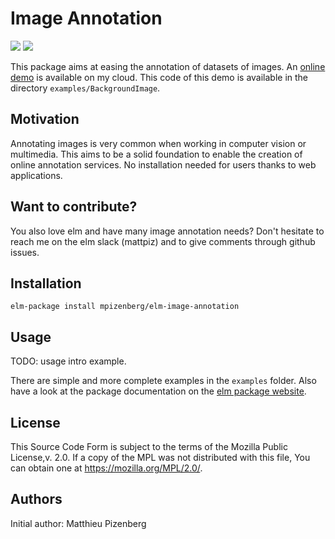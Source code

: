 # Image Annotation

[![][badge-doc]][doc] [![][badge-license]][license]

[badge-doc]: https://img.shields.io/badge/documentation-latest-yellow.svg?style=flat-square
[doc]: http://package.elm-lang.org/packages/mpizenberg/elm-image-annotation/latest
[badge-license]: https://img.shields.io/badge/license-MPL%202.0-blue.svg?style=flat-square
[license]: https://www.mozilla.org/en-US/MPL/2.0/

This package aims at easing the annotation of datasets of images.
An [online demo][demo] is available on my cloud.
This code of this demo is available in the directory `examples/BackgroundImage`.

[demo]: http://elm-image-annotation.pizenberg.fr

## Motivation

Annotating images is very common when working in computer vision or multimedia.
This aims to be a solid foundation to enable the creation of online annotation services.
No installation needed for users thanks to web applications.

## Want to contribute?

You also love elm and have many image annotation needs?
Don't hesitate to reach me on the elm slack (mattpiz) and to give comments
through github issues.

## Installation

```shell
elm-package install mpizenberg/elm-image-annotation
```

## Usage

TODO: usage intro example.

There are simple and more complete examples in the `examples` folder.
Also have a look at the package documentation on the [elm package website][doc].

## License

This Source Code Form is subject to the terms of the Mozilla Public License,v. 2.0.
If a copy of the MPL was not distributed with this file,
You can obtain one at https://mozilla.org/MPL/2.0/.

## Authors

Initial author: Matthieu Pizenberg
